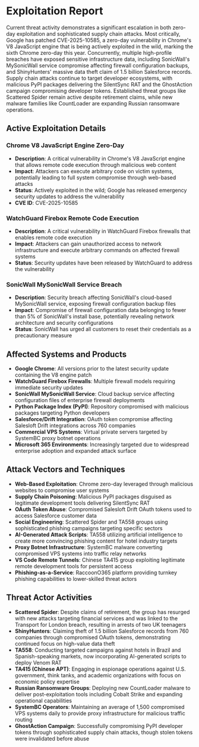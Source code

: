 # Exploitation Report

Current threat activity demonstrates a significant escalation in both zero-day exploitation and sophisticated supply chain attacks. Most critically, Google has patched CVE-2025-10585, a zero-day vulnerability in Chrome's V8 JavaScript engine that is being actively exploited in the wild, marking the sixth Chrome zero-day this year. Concurrently, multiple high-profile breaches have exposed sensitive infrastructure data, including SonicWall's MySonicWall service compromise affecting firewall configuration backups, and ShinyHunters' massive data theft claim of 1.5 billion Salesforce records. Supply chain attacks continue to target developer ecosystems, with malicious PyPI packages delivering the SilentSync RAT and the GhostAction campaign compromising developer tokens. Established threat groups like Scattered Spider remain active despite retirement claims, while new malware families like CountLoader are expanding Russian ransomware operations.

## Active Exploitation Details

### Chrome V8 JavaScript Engine Zero-Day
- **Description**: A critical vulnerability in Chrome's V8 JavaScript engine that allows remote code execution through malicious web content
- **Impact**: Attackers can execute arbitrary code on victim systems, potentially leading to full system compromise through web-based attacks
- **Status**: Actively exploited in the wild; Google has released emergency security updates to address the vulnerability
- **CVE ID**: CVE-2025-10585

### WatchGuard Firebox Remote Code Execution
- **Description**: A critical vulnerability in WatchGuard Firebox firewalls that enables remote code execution
- **Impact**: Attackers can gain unauthorized access to network infrastructure and execute arbitrary commands on affected firewall systems
- **Status**: Security updates have been released by WatchGuard to address the vulnerability

### SonicWall MySonicWall Service Breach
- **Description**: Security breach affecting SonicWall's cloud-based MySonicWall service, exposing firewall configuration backup files
- **Impact**: Compromise of firewall configuration data belonging to fewer than 5% of SonicWall's install base, potentially revealing network architecture and security configurations
- **Status**: SonicWall has urged all customers to reset their credentials as a precautionary measure

## Affected Systems and Products

- **Google Chrome**: All versions prior to the latest security update containing the V8 engine patch
- **WatchGuard Firebox Firewalls**: Multiple firewall models requiring immediate security updates
- **SonicWall MySonicWall Service**: Cloud backup service affecting configuration files of enterprise firewall deployments
- **Python Package Index (PyPI)**: Repository compromised with malicious packages targeting Python developers
- **Salesforce/Drift Integration**: OAuth token compromise affecting Salesloft Drift integrations across 760 companies
- **Commercial VPS Systems**: Virtual private servers targeted by SystemBC proxy botnet operations
- **Microsoft 365 Environments**: Increasingly targeted due to widespread enterprise adoption and expanded attack surface

## Attack Vectors and Techniques

- **Web-Based Exploitation**: Chrome zero-day leveraged through malicious websites to compromise user systems
- **Supply Chain Poisoning**: Malicious PyPI packages disguised as legitimate development tools delivering SilentSync RAT
- **OAuth Token Abuse**: Compromised Salesloft Drift OAuth tokens used to access Salesforce customer data
- **Social Engineering**: Scattered Spider and TA558 groups using sophisticated phishing campaigns targeting specific sectors
- **AI-Generated Attack Scripts**: TA558 utilizing artificial intelligence to create more convincing phishing content for hotel industry targets
- **Proxy Botnet Infrastructure**: SystemBC malware converting compromised VPS systems into traffic relay networks
- **VS Code Remote Tunnels**: Chinese TA415 group exploiting legitimate remote development tools for persistent access
- **Phishing-as-a-Service**: RaccoonO365 platform providing turnkey phishing capabilities to lower-skilled threat actors

## Threat Actor Activities

- **Scattered Spider**: Despite claims of retirement, the group has resurged with new attacks targeting financial services and was linked to the Transport for London breach, resulting in arrests of two UK teenagers
- **ShinyHunters**: Claiming theft of 1.5 billion Salesforce records from 760 companies through compromised OAuth tokens, demonstrating continued focus on high-value data theft
- **TA558**: Conducting targeted campaigns against hotels in Brazil and Spanish-speaking markets, now incorporating AI-generated scripts to deploy Venom RAT
- **TA415 (Chinese APT)**: Engaging in espionage operations against U.S. government, think tanks, and academic organizations with focus on economic policy expertise
- **Russian Ransomware Groups**: Deploying new CountLoader malware to deliver post-exploitation tools including Cobalt Strike and expanding operational capabilities
- **SystemBC Operators**: Maintaining an average of 1,500 compromised VPS systems daily to provide proxy infrastructure for malicious traffic routing
- **GhostAction Campaign**: Successfully compromising PyPI developer tokens through sophisticated supply chain attacks, though stolen tokens were invalidated before abuse